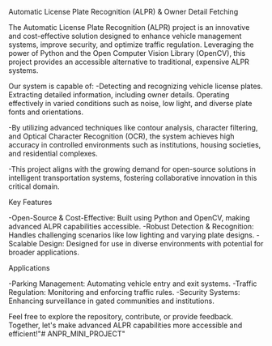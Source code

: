 Automatic License Plate Recognition (ALPR) & Owner Detail Fetching

The Automatic License Plate Recognition (ALPR) project is an innovative and cost-effective solution designed to enhance vehicle management systems, improve security, and optimize traffic regulation. Leveraging the power of Python and the Open Computer Vision Library (OpenCV), this project provides an accessible alternative to traditional, expensive ALPR systems.

Our system is capable of:
-Detecting and recognizing vehicle license plates. Extracting detailed information, including owner details. Operating   effectively in varied conditions such as noise, low light, and diverse plate fonts and orientations.

-By utilizing advanced techniques like contour analysis, character filtering, and Optical Character Recognition (OCR), the system achieves high accuracy in controlled environments such as institutions, housing societies, and residential complexes. 

-This project aligns with the growing demand for open-source solutions in intelligent transportation systems, fostering collaborative innovation in this critical domain.

Key Features

-Open-Source & Cost-Effective: Built using Python and OpenCV, making advanced ALPR capabilities accessible.
-Robust Detection & Recognition: Handles challenging scenarios like low lighting and varying plate designs.
-Scalable Design: Designed for use in diverse environments with potential for broader applications.

Applications

-Parking Management: Automating vehicle entry and exit systems.
-Traffic Regulation: Monitoring and enforcing traffic rules.
-Security Systems: Enhancing surveillance in gated communities and institutions.

Feel free to explore the repository, contribute, or provide feedback. Together, let's make advanced ALPR capabilities more accessible and efficient!"# ANPR_MINI_PROJECT" 
